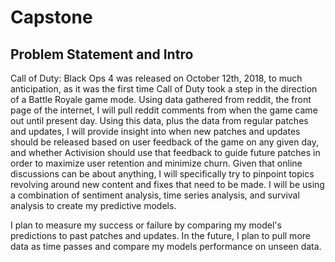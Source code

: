 # Capstone
## Problem Statement and Intro

Call of Duty: Black Ops 4 was released on October 12th, 2018, to much anticipation, as it was the first time Call of Duty took a step in the direction of a Battle Royale game mode. Using data gathered from reddit, the front page of the internet, I will pull reddit comments from when the game came out until present day. Using this data, plus the data from regular patches and updates, I will provide insight into when new patches and updates should be released based on user feedback of the game on any given day, and whether Activision should use that feedback to guide future patches in order to maximize user retention and minimize churn. Given that online discussions can be about anything, I will specifically try to pinpoint topics revolving around new content and fixes that need to be made. I will be using a combination of sentiment analysis, time series analysis, and survival analysis to create my predictive models. 

I plan to measure my success or failure by comparing my model's predictions to past patches and updates. In the future, I plan to pull more data as time passes and compare my models performance on unseen data.
